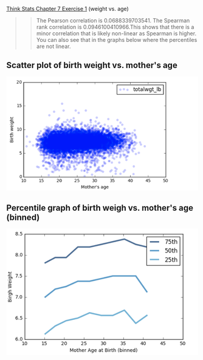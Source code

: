 [Think Stats Chapter 7 Exercise 1](http://greenteapress.com/thinkstats2/html/thinkstats2008.html#toc70) (weight vs. age)

>> The Pearson correlation is 0.0688339703541. The Spearman rank correlation is 0.0946100410966.This shows that there is a minor correlation that is likely non-linear as Spearman is higher. You can also see that in the graphs below where the percentiles are not linear.

## Scatter plot of birth weight vs. mother's age

![Scatter plot](sp.png)

## Percentile graph of birth weigh vs. mother's age (binned)

![Percentile graph](pg.png)
